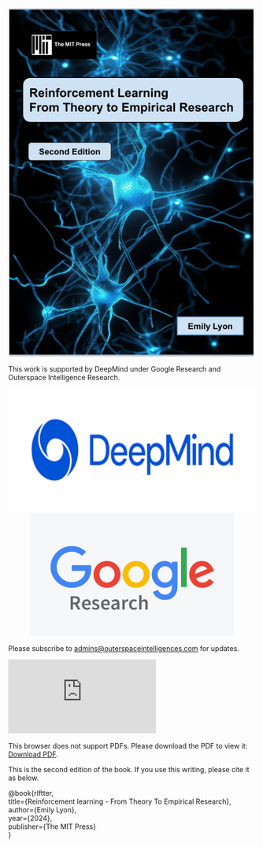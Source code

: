 <div align="center">
  <img src="https://github.com/deep-reinforcement-learning-hub/deep_reinforcement_learning_book/blob/rl_main/images/book_cover.png" width="500px" >
</div>

This work is supported by DeepMind under Google Research and Outerspace Intelligence Research. 
<div align="center">
  <img src="https://github.com/deep-reinforcement-learning-hub/deep_reinforcement_learning_book/blob/rl_main/images/deapmind_concept.png" height="250px">
</div>

<div align="center">
  <img src="https://github.com/deep-reinforcement-learning-hub/deep_reinforcement_learning_book/blob/rl_main/images/readme_icon.webp" height="250px">
</div>

Please subscribe to admins@outerspaceintelligences.com for updates.

<object data="https://github.com/deep-reinforcement-learning-hub/deep_reinforcement_learning_book/blob/rl_main/images/book_toc.pdf" type="application/pdf" width="700px" height="700px">
    <embed src="https://github.com/deep-reinforcement-learning-hub/deep_reinforcement_learning_book/blob/rl_main/images/book_toc.pdf">
        <p>This browser does not support PDFs. Please download the PDF to view it: <a href="https://github.com/deep-reinforcement-learning-hub/deep_reinforcement_learning_book/blob/rl_main/images/book_toc.pdf">Download PDF</a>.</p>
    </embed>
</object>

This is the second edition of the book. If you use this writing, please cite it as below.

@book{rlftter, \
  title={Reinforcement learning - From Theory To Empirical Research}, \
  author={Emily Lyon}, \
  year={2024}, \
  publisher={The MIT Press} \
}
